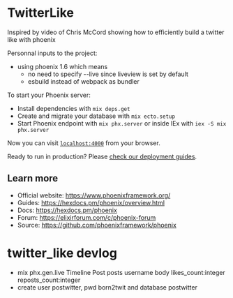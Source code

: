 # TwitterLike


Inspired by video of Chris McCord showing how to efficiently build a twitter like with phoenix

Personnal inputs to the project:
  - using phoenix 1.6 which means
    - no need to specify --live since liveview is set by default
    - esbuild instead of webpack as bundler




To start your Phoenix server:

  * Install dependencies with `mix deps.get`
  * Create and migrate your database with `mix ecto.setup`
  * Start Phoenix endpoint with `mix phx.server` or inside IEx with `iex -S mix phx.server`

Now you can visit [`localhost:4000`](http://localhost:4000) from your browser.

Ready to run in production? Please [check our deployment guides](https://hexdocs.pm/phoenix/deployment.html).

## Learn more

  * Official website: https://www.phoenixframework.org/
  * Guides: https://hexdocs.pm/phoenix/overview.html
  * Docs: https://hexdocs.pm/phoenix
  * Forum: https://elixirforum.com/c/phoenix-forum
  * Source: https://github.com/phoenixframework/phoenix



# twitter_like devlog


  - mix phx.gen.live Timeline Post posts username body likes_count:integer reposts_count:integer
  - create user postwitter, pwd born2twit and database postwitter